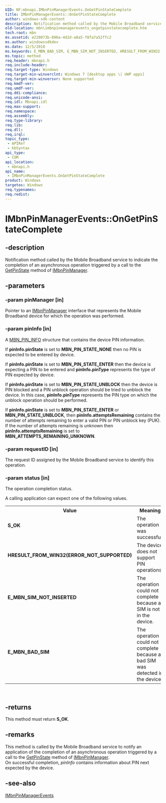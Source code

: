 ```yaml
---
UID: NF:mbnapi.IMbnPinManagerEvents.OnGetPinStateComplete
title: IMbnPinManagerEvents::OnGetPinStateComplete
author: windows-sdk-content
description: Notification method called by the Mobile Broadband service to indicate the completion of an asynchronous operation triggered by a call to the GetPinState method of IMbnPinManager.
old-location: mbn\imbnpinmanagerevents_ongetpinstatecomplete.htm
tech.root: mbn
ms.assetid: e228073b-896a-4d2d-a8a5-f8fa7a52ffc2
ms.author: windowssdkdev
ms.date: 12/5/2018
ms.keywords: E_MBN_BAD_SIM, E_MBN_SIM_NOT_INSERTED, HRESULT_FROM_WIN32(ERROR_NOT_SUPPORTED), IMbnPinManagerEvents interface [Microsoft Broadband Networks],OnGetPinStateComplete method, IMbnPinManagerEvents.OnGetPinStateComplete, IMbnPinManagerEvents::OnGetPinStateComplete, OnGetPinStateComplete, OnGetPinStateComplete method [Microsoft Broadband Networks], OnGetPinStateComplete method [Microsoft Broadband Networks],IMbnPinManagerEvents interface, S_OK, mbn.imbnpinmanagerevents_ongetpinstatecomplete, mbnapi/IMbnPinManagerEvents::OnGetPinStateComplete
ms.topic: method
req.header: mbnapi.h
req.include-header: 
req.target-type: Windows
req.target-min-winverclnt: Windows 7 [desktop apps \| UWP apps]
req.target-min-winversvr: None supported
req.kmdf-ver: 
req.umdf-ver: 
req.ddi-compliance: 
req.unicode-ansi: 
req.idl: Mbnapi.idl
req.max-support: 
req.namespace: 
req.assembly: 
req.type-library: 
req.lib: 
req.dll: 
req.irql: 
topic_type:
 - APIRef
 - kbSyntax
api_type:
 - COM
api_location:
 - mbnapi.h
api_name:
 - IMbnPinManagerEvents.OnGetPinStateComplete
product: Windows
targetos: Windows
req.typenames: 
req.redist: 
---
```


# IMbnPinManagerEvents::OnGetPinStateComplete


## -description


Notification method called by the Mobile Broadband service to indicate the completion of an asynchronous operation triggered by a call to the <a href="https://msdn.microsoft.com/34378403-cf58-4ada-9eb6-f5dad5f69bc9">GetPinState</a> method of <a href="https://msdn.microsoft.com/b5cfabc7-81f8-4ea0-b6f4-5de011320f0b">IMbnPinManager</a>.


## -parameters




### -param pinManager [in]

Pointer to an <a href="https://msdn.microsoft.com/b5cfabc7-81f8-4ea0-b6f4-5de011320f0b">IMbnPinManager</a> interface that represents the Mobile Broadband device for which the operation was performed.


### -param pinInfo [in]

A <a href="https://msdn.microsoft.com/c70b45ea-c16b-4d0d-946a-f543c827c458">MBN_PIN_INFO</a> structure that contains the device PIN information.

If <b>pinInfo.pinState</b> is set to <b>MBN_PIN_STATE_NONE</b> then no PIN is expected to be entered by device.

If <b>pinInfo.pinState</b> is set to <b>MBN_PIN_STATE_ENTER</b> then the device is expecting a PIN to be entered and <b>pinInfo.pinType</b> represents the type of PIN expected by device.

If <b>pinInfo.pinState</b> is set to <b>MBN_PIN_STATE_UNBLOCK</b> then the device is PIN blocked and a PIN unblock operation should be tried to unblock the device. In this case, <b>pinInfo.pinType</b> represents the PIN type on which the unblock operation should be performed. 


If <b>pinInfo.pinState</b> is set to <b>MBN_PIN_STATE_ENTER</b> or <b>MBN_PIN_STATE_UNBLOCK</b>, then <b>pinInfo.attemptsRemaining</b> contains the number of attempts remaining to enter a valid PIN or PIN unblock key (PUK). If the number of attempts remaining is unknown then <b>pinInfo.attemptsRemaining</b> is set to <b>MBN_ATTEMPTS_REMAINING_UNKNOWN</b>.



### -param requestID [in]

The request ID assigned by the Mobile Broadband service to identify this operation.


### -param status [in]

The operation completion status.

A calling application can expect one of the following values.

<table>
<tr>
<th>Value</th>
<th>Meaning</th>
</tr>
<tr>
<td width="40%"><a id="S_OK"></a><a id="s_ok"></a><dl>
<dt><b>S_OK</b></dt>
</dl>
</td>
<td width="60%">
The operation was successful.

</td>
</tr>
<tr>
<td width="40%"><a id="HRESULT_FROM_WIN32_ERROR_NOT_SUPPORTED_"></a><a id="hresult_from_win32_error_not_supported_"></a><dl>
<dt><b>HRESULT_FROM_WIN32(ERROR_NOT_SUPPORTED)</b></dt>
</dl>
</td>
<td width="60%">
The device does not support PIN operations.

</td>
</tr>
<tr>
<td width="40%"><a id="_E_MBN_SIM_NOT_INSERTED"></a><a id="_e_mbn_sim_not_inserted"></a><dl>
<dt><b>	E_MBN_SIM_NOT_INSERTED</b></dt>
</dl>
</td>
<td width="60%">
The operation could not complete because a SIM is not in the device.

</td>
</tr>
<tr>
<td width="40%"><a id="E_MBN_BAD_SIM"></a><a id="e_mbn_bad_sim"></a><dl>
<dt><b>E_MBN_BAD_SIM</b></dt>
</dl>
</td>
<td width="60%">
The operation could not complete because a bad SIM was detected in the device.

</td>
</tr>
</table>
 


## -returns



This method must return <b>S_OK</b>.




## -remarks



This method is called by the Mobile Broadband service to notify an application of the  completion of an asynchronous operation triggered by a call to the <a href="https://msdn.microsoft.com/34378403-cf58-4ada-9eb6-f5dad5f69bc9">GetPinState</a> method of <a href="https://msdn.microsoft.com/b5cfabc7-81f8-4ea0-b6f4-5de011320f0b">IMbnPinManager</a>.    
On successful completion, <i>pinInfo</i> contains information about PIN next expected by the device.




## -see-also




<a href="https://msdn.microsoft.com/2942bd4d-5bdb-45eb-a008-352bf44eec80">IMbnPinManagerEvents</a>
 

 

